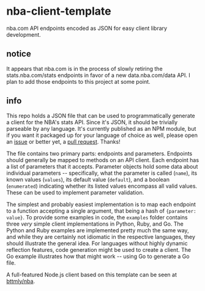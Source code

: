 # nba-client-template
nba.com API endpoints encoded as JSON for easy client library development.

## notice
It appears that nba.com is in the process of slowly retiring the stats.nba.com/stats endpoints in favor of a new data.nba.com/data API. I plan to add those endpoints to this project at some point.

## info
This repo holds a JSON file that can be used to programmatically generate a client for the NBA's stats API. Since it's JSON, it should be trivially parseable by any language. It's currently published as an NPM module, but if you want it packaged up for your language of choice as well, please open an [issue](https://github.com/bttmly/nba-client-template/issues) or better yet, a [pull request](https://github.com/bttmly/nba-client-template/pulls). Thanks!

The file contains two primary parts: endpoints and parameters. Endpoints should generally be mapped to methods on an API client. Each endpoint has a list of parameters that it accepts. Parameter objects hold some data about individual parameters -- specifically, what the parameter is called (`name`), its known values (`values`), its default value (`default`), and a boolean (`enumerated`) indicating whether its listed values encompass all valid values. These can be used to implement parameter validation.

The simplest and probably easiest implementation is to map each endpoint to a function accepting a single argument, that being a hash of `{parameter: value}`. To provide some examples in code, the `examples` folder contains three _very_ simple client implementations in Python, Ruby, and Go. The Python and Ruby examples are implemented pretty much the same way, and while they are certainly not idiomatic in the respective languages, they should illustrate the general idea. For languages without highly dynamic reflection features, code generation might be used to create a client. The Go example illustrates how that might work -- using Go to generate a Go file.

A full-featured Node.js client based on this template can be seen at [bttmly/nba](https://github.com/bttmly/nba).
